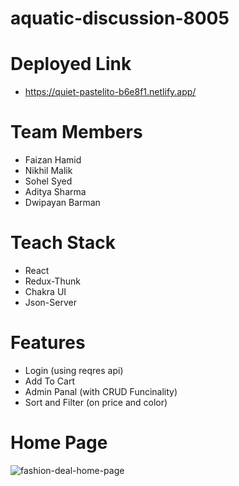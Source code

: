# aquatic-discussion-8005

# Deployed Link
 - https://quiet-pastelito-b6e8f1.netlify.app/

# Team Members

- Faizan Hamid
- Nikhil Malik
- Sohel Syed
- Aditya Sharma
- Dwipayan Barman

# Teach Stack

- React
- Redux-Thunk
- Chakra UI
- Json-Server

# Features

- Login (using reqres api)
- Add To Cart
- Admin Panal (with CRUD Funcinality)
- Sort and Filter (on price and color)


# Home Page
![fashion-deal-home-page](https://user-images.githubusercontent.com/83800834/229428096-f043cfe8-8906-4f4c-88d4-0194d8e69010.png)

